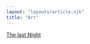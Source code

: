 ```yaml
---
layout: "layouts/article.njk"
title: "Art"
---
```


[The last Night](https://en.wikipedia.org/wiki/The_Last_Night_(video_game))